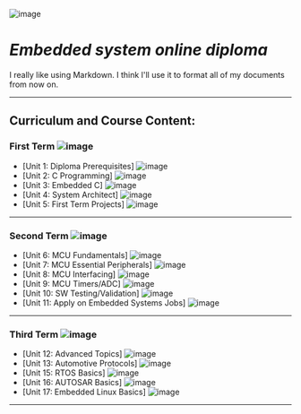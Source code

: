 ![image](https://media1.giphy.com/media/PiuL0MyzhlQv9fkNrY/giphy.gif)


# ***Embedded system online diploma***

I really like using Markdown.
I think I'll use it to format all of my documents from now on.

---
## **Curriculum and Course Content:**

### **First Term** ![image](https://progress-bar.dev/20/?title=Working%20progress)


- [Unit 1: Diploma Prerequisites] ![image](https://progress-bar.dev/100/)
- [Unit 2: C Programming] ![image](https://progress-bar.dev/0/)
- [Unit 3: Embedded C] ![image](https://progress-bar.dev/0/)
- [Unit 4: System Architect] ![image](https://progress-bar.dev/0/)
- [Unit 5: First Term Projects] ![image](https://progress-bar.dev/0/)

---
### **Second Term**  ![image](https://progress-bar.dev/0/?title=Soon&color=ff0000)

- [Unit 6: MCU Fundamentals] ![image](https://progress-bar.dev/0/)
- [Unit 7: MCU Essential Peripherals] ![image](https://progress-bar.dev/0/)
- [Unit 8: MCU Interfacing] ![image](https://progress-bar.dev/0/)
- [Unit 9: MCU Timers/ADC] ![image](https://progress-bar.dev/0/)
- [Unit 10: SW Testing/Validation] ![image](https://progress-bar.dev/0/)
- [Unit 11: Apply on Embedded Systems Jobs] ![image](https://progress-bar.dev/0/)

---
### **Third Term**  ![image](https://progress-bar.dev/0/?title=Soon&color=ff0000)

- [Unit 12: Advanced Topics] ![image](https://progress-bar.dev/0/)
- [Unit 13: Automotive Protocols] ![image](https://progress-bar.dev/0/)
- [Unit 15: RTOS Basics] ![image](https://progress-bar.dev/0/)
- [Unit 16: AUTOSAR Basics] ![image](https://progress-bar.dev/0/)
- [Unit 17: Embedded Linux Basics] ![image](https://progress-bar.dev/0/)

---